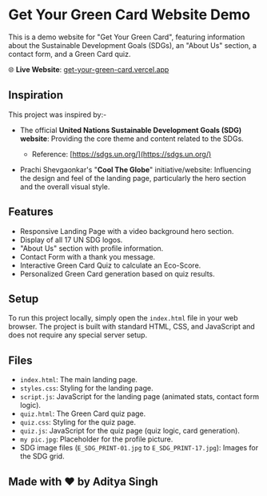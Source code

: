 # Get Your Green Card Website Demo

This is a demo website for "Get Your Green Card", featuring information about the Sustainable Development Goals (SDGs), an "About Us" section, a contact form, and a Green Card quiz.

🌐 **Live Website**: [get-your-green-card.vercel.app](https://get-your-green-card.vercel.app)

## Inspiration

This project was inspired by:-

-   The official **United Nations Sustainable Development Goals (SDG) website**: Providing the core theme and content related to the SDGs.
    -   Reference: [https://sdgs.un.org/](https://sdgs.un.org/)

-   Prachi Shevgaonkar's "**Cool The Globe**" initiative/website: Influencing the design and feel of the landing page, particularly the hero section and the overall visual style.

## Features

-   Responsive Landing Page with a video background hero section.
-   Display of all 17 UN SDG logos.
-   "About Us" section with profile information.
-   Contact Form with a thank you message.
-   Interactive Green Card Quiz to calculate an Eco-Score.
-   Personalized Green Card generation based on quiz results.

## Setup

To run this project locally, simply open the `index.html` file in your web browser. The project is built with standard HTML, CSS, and JavaScript and does not require any special server setup.

## Files

-   `index.html`: The main landing page.
-   `styles.css`: Styling for the landing page.
-   `script.js`: JavaScript for the landing page (animated stats, contact form logic).
-   `quiz.html`: The Green Card quiz page.
-   `quiz.css`: Styling for the quiz page.
-   `quiz.js`: JavaScript for the quiz page (quiz logic, card generation).
-   `my pic.jpg`: Placeholder for the profile picture.
-   SDG image files (`E_SDG_PRINT-01.jpg` to `E_SDG_PRINT-17.jpg`): Images for the SDG grid.

## Made with ❤️ by Aditya Singh 